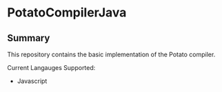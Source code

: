 # PotatoCompilerJava

## Summary
This repository contains the basic implementation of the Potato compiler.

Current Langauges Supported:
- Javascript